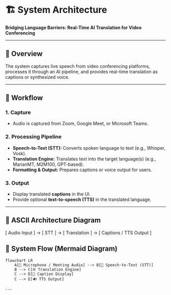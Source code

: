 # 🏗️ System Architecture  
**Bridging Language Barriers: Real-Time AI Translation for Video Conferencing**

---

## 🔹 Overview
The system captures live speech from video conferencing platforms, processes it through an AI pipeline, and provides real-time translation as captions or synthesized voice.  

---

## 🔹 Workflow

### 1. Capture  
- Audio is captured from Zoom, Google Meet, or Microsoft Teams.  

### 2. Processing Pipeline  
- **Speech-to-Text (STT):** Converts spoken language to text (e.g., Whisper, Vosk).  
- **Translation Engine:** Translates text into the target language(s) (e.g., MarianMT, M2M100, GPT-based).  
- **Formatting & Output:** Prepares captions or voice output for users.  

### 3. Output  
- Display translated **captions** in the UI.  
- Provide optional **text-to-speech (TTS)** in the translated language.  

---

## 🔹 ASCII Architecture Diagram


[ Audio Input ] → [ STT ] → [ Translation ] → [ Captions / TTS Output ]

## 🔹 System Flow (Mermaid Diagram)

```mermaid
flowchart LR
    A[🎤 Microphone / Meeting Audio] --> B[📝 Speech-to-Text (STT)]
    B --> C[🌐 Translation Engine]
    C --> D[💬 Caption Display]
    C --> E[🔊 TTS Output]

---


